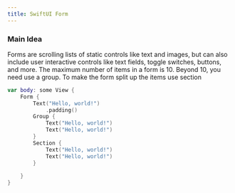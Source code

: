 ```yaml
---
title: SwiftUI Form
---
```


### Main Idea
Forms are scrolling lists of static controls like text and images, but can also include user interactive controls like text fields, toggle switches, buttons, and more. The maximum number of items in a form is 10. Beyond 10, you need use a group. To make the form split up the items use section


```swift
var body: some View {
    Form {
        Text("Hello, world!")
            .padding()
        Group {
            Text("Hello, world!")
            Text("Hello, world!")
        }
        Section {
            Text("Hello, world!")
            Text("Hello, world!")
        }
    
    }
}

```


